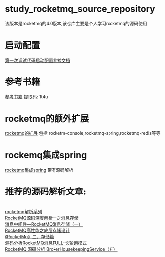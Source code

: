 # study_rocketmq_source_repository
该版本是rocketmq的4.0版本,该仓库主要是个人学习rocketmq的源码使用

# 启动配置
<a href="https://github.com/wulin-challenge/wulin_java_resources_repository/tree/master/java%E6%96%87%E6%A1%A3%E8%B5%84%E6%96%99/%E4%B8%AD%E9%97%B4%E4%BB%B6/rocketmq">第一次调试代码启动配置参考文档</a>

# 参考书籍
<a href="https://pan.baidu.com/s/1XaoZ1YnugFi96I6ybLMUJQ">参考书籍</a>
提取码: 1t4u

# rocketmq的额外扩展
<a href="https://github.com/wulin-challenge/rocketmq-externals">rocketmq的扩展</a>
包括 rocketm-console,rocketmq-spring,rocketmq-redis等等

# rockemq集成spring
<a href="https://github.com/wulin-challenge/rocketmq-spring">rocketmq集成spring</a>
带有源码解析

# 推荐的源码解析文章:
<br/><a href="https://www.jianshu.com/u/c5a57f135f4d">rocketmq解析系列</a>
<br/><a href="https://blog.csdn.net/killuazoldyck/article/details/76775397">RocketMQ源码深度解析一之消息存储</a>
<br/><a href="https://www.jianshu.com/p/b73fdd893f98">消息中间件—RocketMQ消息存储（一）</a>
<br/><a href="https://blog.csdn.net/weixin_43267521/article/details/82825109">RocketMQ高性能之底层存储设计</a>
<br/><a href="https://blog.csdn.net/xxxxxx91116/article/details/50333161">《RocketMq》二、存储篇</a>
<br/><a href="https://blog.csdn.net/prestigeding/article/details/79357818">源码分析RocketMQ消息PULL-长轮询模式</a>
<br/><a href="https://blog.csdn.net/MakeContral/article/details/84982117">RocketMQ 源码分析 BrokerHousekeepingService（五）</a>
